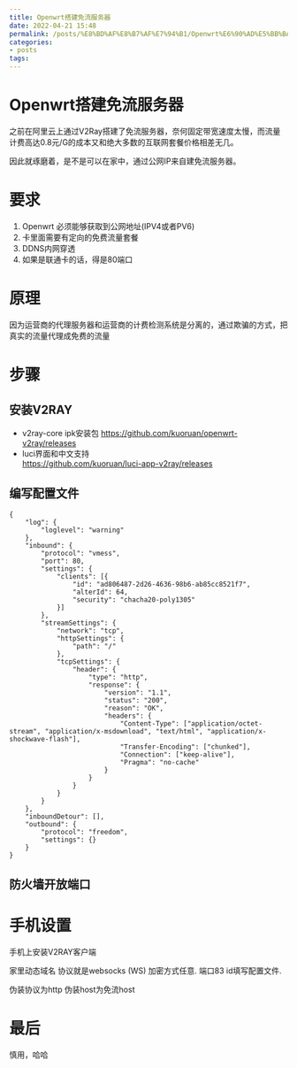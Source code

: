 ```yaml
---
title: Openwrt搭建免流服务器
date: 2022-04-21 15:48
permalink: /posts/%E8%BD%AF%E8%B7%AF%E7%94%B1/Openwrt%E6%90%AD%E5%BB%BA%E5%85%8D%E6%B5%81%E6%9C%8D%E5%8A%A1%E5%99%A8
categories:
- posts
tags: 
---
```

# Openwrt搭建免流服务器

之前在阿里云上通过V2Ray搭建了免流服务器，奈何固定带宽速度太慢，而流量计费高达0.8元/G的成本又和绝大多数的互联网套餐价格相差无几。

因此就琢磨着，是不是可以在家中，通过公网IP来自建免流服务器。

# 要求

1. Openwrt 必须能够获取到公网地址(IPV4或者PV6)
2. 卡里面需要有定向的免费流量套餐
3. DDNS内网穿透
4. 如果是联通卡的话，得是80端口

# 原理

因为运营商的代理服务器和运营商的计费检测系统是分离的，通过欺骗的方式，把真实的流量代理成免费的流量

# 步骤

## 安装V2RAY

+ v2ray-core ipk安装包
  https://github.com/kuoruan/openwrt-v2ray/releases
+ luci界面和中文支持  
  https://github.com/kuoruan/luci-app-v2ray/releases

## 编写配置文件

```
{
	"log": {
		"loglevel": "warning"
	},
	"inbound": {
		"protocol": "vmess",
		"port": 80,
		"settings": {
			"clients": [{
				"id": "ad806487-2d26-4636-98b6-ab85cc8521f7",
				"alterId": 64,
				"security": "chacha20-poly1305"
			}]
		},
		"streamSettings": {
			"network": "tcp",
			"httpSettings": {
				"path": "/"
			},
			"tcpSettings": {
				"header": {
					"type": "http",
					"response": {
						"version": "1.1",
						"status": "200",
						"reason": "OK",
						"headers": {
							"Content-Type": ["application/octet-stream", "application/x-msdownload", "text/html", "application/x-shockwave-flash"],
							"Transfer-Encoding": ["chunked"],
							"Connection": ["keep-alive"],
							"Pragma": "no-cache"
						}
					}
				}
			}
		}
	},
	"inboundDetour": [],
	"outbound": {
		"protocol": "freedom",
		"settings": {}
	}
}

```

## 防火墙开放端口

# 手机设置

手机上安装V2RAY客户端

家里动态域名
协议就是websocks (WS)
加密方式任意.
端口83
id填写配置文件.

伪装协议为http
伪装host为免流host

# 最后

慎用，哈哈  

‍
